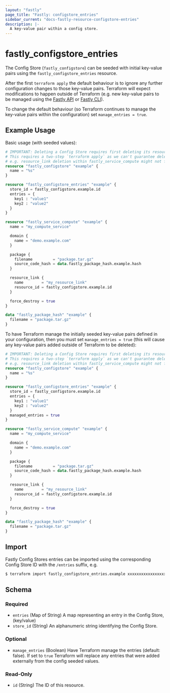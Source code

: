```yaml
---
layout: "fastly"
page_title: "Fastly: configstore_entries"
sidebar_current: "docs-fastly-resource-configstore-entries"
description: |-
  A key-value pair within a config store.
---
```


# fastly_configstore_entries

The Config Store (`fastly_configstore`) can be seeded with initial key-value pairs using the `fastly_configstore_entries` resource.

After the first `terraform apply` the default behaviour is to ignore any further configuration changes to those key-value pairs. Terraform will expect modifications to happen outside of Terraform (e.g. new key-value pairs to be managed using the [Fastly API](https://developer.fastly.com/reference/api/) or [Fastly CLI](https://developer.fastly.com/learning/tools/cli/)).

To change the default behaviour (so Terraform continues to manage the key-value pairs within the configuration) set `manage_entries = true`.

## Example Usage

Basic usage (with seeded values):

```terraform
# IMPORTANT: Deleting a Config Store requires first deleting its resource_link.
# This requires a two-step `terraform apply` as we can't guarantee deletion order.
# e.g. resource_link deletion within fastly_service_compute might not finish first.
resource "fastly_configstore" "example" {
  name = "%s"
}

resource "fastly_configstore_entries" "example" {
  store_id = fastly_configstore.example.id
  entries = {
    key1 : "value1"
    key2 : "value2"
  }
}

resource "fastly_service_compute" "example" {
  name = "my_compute_service"

  domain {
    name = "demo.example.com"
  }

  package {
    filename         = "package.tar.gz"
    source_code_hash = data.fastly_package_hash.example.hash
  }

  resource_link {
    name        = "my_resource_link"
    resource_id = fastly_configstore.example.id
  }

  force_destroy = true
}

data "fastly_package_hash" "example" {
  filename = "package.tar.gz"
}
```

To have Terraform manage the initially seeded key-value pairs defined in your configuration, then you must set `manage_entries = true` (this will cause any key-value pairs added outside of Terraform to be deleted):

```terraform
# IMPORTANT: Deleting a Config Store requires first deleting its resource_link.
# This requires a two-step `terraform apply` as we can't guarantee deletion order.
# e.g. resource_link deletion within fastly_service_compute might not finish first.
resource "fastly_configstore" "example" {
  name = "%s"
}

resource "fastly_configstore_entries" "example" {
  store_id = fastly_configstore.example.id
  entries = {
    key1 : "value1"
    key2 : "value2"
  }
  managed_entries = true
}

resource "fastly_service_compute" "example" {
  name = "my_compute_service"

  domain {
    name = "demo.example.com"
  }

  package {
    filename         = "package.tar.gz"
    source_code_hash = data.fastly_package_hash.example.hash
  }

  resource_link {
    name        = "my_resource_link"
    resource_id = fastly_configstore.example.id
  }

  force_destroy = true
}

data "fastly_package_hash" "example" {
  filename = "package.tar.gz"
}
```

## Import

Fastly Config Stores entries can be imported using the corresponding Config Store ID with the `/entries` suffix, e.g.

```sh
$ terraform import fastly_configstore_entries.example xxxxxxxxxxxxxxxxxxxx/entries
```

<!-- schema generated by tfplugindocs -->
## Schema

### Required

- `entries` (Map of String) A map representing an entry in the Config Store, (key/value)
- `store_id` (String) An alphanumeric string identifying the Config Store.

### Optional

- `manage_entries` (Boolean) Have Terraform manage the entries (default: false). If set to `true` Terraform will replace any entries that were added externally from the config seeded values.

### Read-Only

- `id` (String) The ID of this resource.
